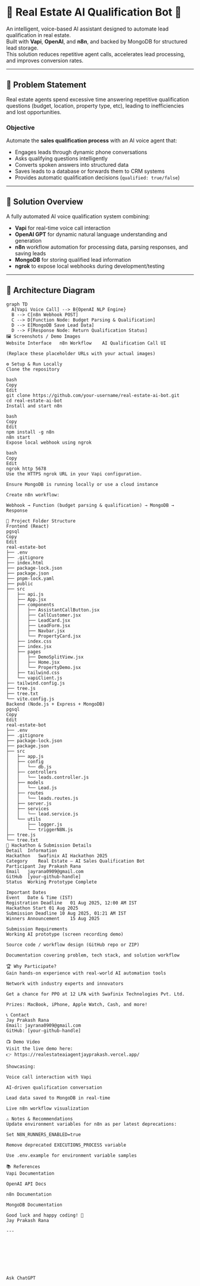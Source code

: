 # 🏡 Real Estate AI Qualification Bot 🤖

An intelligent, voice-based AI assistant designed to automate lead qualification in real estate.  
Built with **Vapi**, **OpenAI**, and **n8n**, and backed by MongoDB for structured lead storage.  
This solution reduces repetitive agent calls, accelerates lead processing, and improves conversion rates.

---

## 📌 Problem Statement

Real estate agents spend excessive time answering repetitive qualification questions (budget, location, property type, etc), leading to inefficiencies and lost opportunities.

### Objective

Automate the **sales qualification process** with an AI voice agent that:

- Engages leads through dynamic phone conversations  
- Asks qualifying questions intelligently  
- Converts spoken answers into structured data  
- Saves leads to a database or forwards them to CRM systems  
- Provides automatic qualification decisions (`qualified: true/false`)

---

## 🚀 Solution Overview

A fully automated AI voice qualification system combining:

- **Vapi** for real-time voice call interaction  
- **OpenAI GPT** for dynamic natural language understanding and generation  
- **n8n** workflow automation for processing data, parsing responses, and saving leads  
- **MongoDB** for storing qualified lead information  
- **ngrok** to expose local webhooks during development/testing  

---

## 🧠 Architecture Diagram

```mermaid
graph TD
  A[Vapi Voice Call] --> B{OpenAI NLP Engine}
  B --> C[n8n Webhook POST]
  C --> D[Function Node: Budget Parsing & Qualification]
  D --> E[MongoDB Save Lead Data]
  D --> F[Response Node: Return Qualification Status]
🖼️ Screenshots / Demo Images
Website Interface	n8n Workflow	AI Qualification Call UI

(Replace these placeholder URLs with your actual images)

⚙️ Setup & Run Locally
Clone the repository

bash
Copy
Edit
git clone https://github.com/your-username/real-estate-ai-bot.git
cd real-estate-ai-bot
Install and start n8n

bash
Copy
Edit
npm install -g n8n
n8n start
Expose local webhook using ngrok

bash
Copy
Edit
ngrok http 5678
Use the HTTPS ngrok URL in your Vapi configuration.

Ensure MongoDB is running locally or use a cloud instance

Create n8n workflow:

Webhook → Function (budget parsing & qualification) → MongoDB → Response

📁 Project Folder Structure
Frontend (React)
pgsql
Copy
Edit
real-estate-bot
├── .env
├── .gitignore
├── index.html
├── package-lock.json
├── package.json
├── pnpm-lock.yaml
├── public
├── src
│   ├── api.js
│   ├── App.jsx
│   ├── components
│   │   ├── AssistantCallButton.jsx
│   │   ├── CallCustomer.jsx
│   │   ├── LeadCard.jsx
│   │   ├── LeadForm.jsx
│   │   ├── Navbar.jsx
│   │   └── PropertyCard.jsx
│   ├── index.css
│   ├── index.jsx
│   ├── pages
│   │   ├── DemoSplitView.jsx
│   │   ├── Home.jsx
│   │   └── PropertyDemo.jsx
│   ├── tailwind.css
│   └── vapiClient.js
├── tailwind.config.js
├── tree.js
├── tree.txt
└── vite.config.js
Backend (Node.js + Express + MongoDB)
pgsql
Copy
Edit
real-estate-bot
├── .env
├── .gitignore
├── package-lock.json
├── package.json
├── src
│   ├── app.js
│   ├── config
│   │   └── db.js
│   ├── controllers
│   │   └── leads.controller.js
│   ├── models
│   │   └── Lead.js
│   ├── routes
│   │   └── leads.routes.js
│   ├── server.js
│   ├── services
│   │   └── lead.service.js
│   └── utils
│       ├── logger.js
│       └── triggerN8N.js
├── tree.js
└── tree.txt
📄 Hackathon & Submission Details
Detail	Information
Hackathon	Swafinix AI Hackathon 2025
Category	Real Estate – AI Sales Qualification Bot
Participant	Jay Prakash Rana
Email	jayrana0909@gmail.com
GitHub	[your-github-handle]
Status	Working Prototype Complete

Important Dates
Event	Date & Time (IST)
Registration Deadline	01 Aug 2025, 12:00 AM IST
Hackathon Start	01 Aug 2025
Submission Deadline	10 Aug 2025, 01:21 AM IST
Winners Announcement	15 Aug 2025

Submission Requirements
Working AI prototype (screen recording demo)

Source code / workflow design (GitHub repo or ZIP)

Documentation covering problem, tech stack, and solution workflow

🏆 Why Participate?
Gain hands-on experience with real-world AI automation tools

Network with industry experts and innovators

Get a chance for PPO at 12 LPA with Swafinix Technologies Pvt. Ltd.

Prizes: MacBook, iPhone, Apple Watch, Cash, and more!

📞 Contact
Jay Prakash Rana
Email: jayrana0909@gmail.com
GitHub: [your-github-handle]

📺 Demo Video
Visit the live demo here:
👉 https://realestateaiagentjayprakash.vercel.app/

Showcasing:

Voice call interaction with Vapi

AI-driven qualification conversation

Lead data saved to MongoDB in real-time

Live n8n workflow visualization

⚠️ Notes & Recommendations
Update environment variables for n8n as per latest deprecations:

Set N8N_RUNNERS_ENABLED=true

Remove deprecated EXECUTIONS_PROCESS variable

Use .env.example for environment variable samples

📚 References
Vapi Documentation

OpenAI API Docs

n8n Documentation

MongoDB Documentation

Good luck and happy coding! 🚀
Jay Prakash Rana

---








Ask ChatGPT
